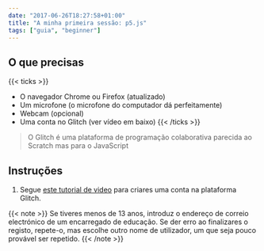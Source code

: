 ```yaml
---
date: "2017-06-26T18:27:58+01:00"
title: "A minha primeira sessão: p5.js"
tags: ["guia", "beginner"]
---
```


## O que precisas
{{< ticks >}}
* O navegador Chrome ou Firefox (atualizado)
* Um microfone (o microfone do computador dá perfeitamente)
* Webcam (opcional)
* Uma conta no Glitch (ver vídeo em baixo)
{{< /ticks >}}
> O Glitch é uma plataforma de programação colaborativa parecida ao Scratch mas para o JavaScript


## Instruções

1. Segue [este tutorial de video](https://www.youtube.com/watch?v=rFI1UxUawDs&feature=youtu.be) para criares uma conta na plataforma Glitch.

{{< note >}}
Se tiveres menos de 13 anos, introduz o endereço de correio electrónico de um encarregado de educação. Se der erro ao finalizares o registo, repete-o, mas escolhe outro nome de utilizador, um que seja pouco provável ser repetido.
{{< /note >}}